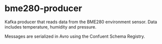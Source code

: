 # bme280-producer

Kafka producer that reads data from the BME280 environment sensor. Data includes temperature, humidity and pressure.

Messages are serialized in Avro using the Confuent Schema Registry.
